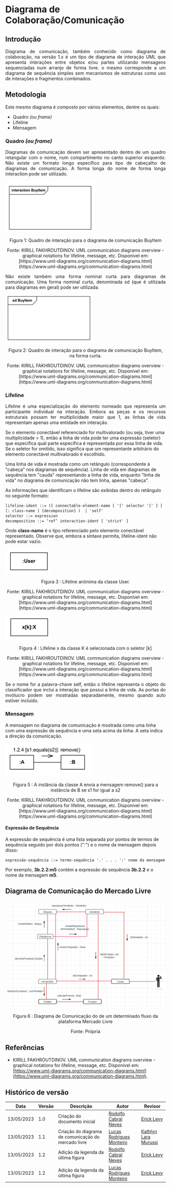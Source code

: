 # Diagrama de Colaboração/Comunicação

## Introdução

<p align='justify' > Diagrama de comunicação, também conhecido como diagrama de colaboração, na versão <span font-style='italic'>1.x</span> é um tipo de diagrama de interação UML que apresenta interações entre objetos e/ou partes utilizando mensagens sequenciadas num arranjo de forma livre. o mesmo corresponde a um diagrama de sequência simples sem mecanismos de estruturas como uso de interações e fragmentos combinados.</p>

## Metodologia

Este mesmo diagrama é composto por vários elementos, dentre os quais:

* Quadro *(ou frame)*
* Lifeline
* Mensagem

### Quadro *(ou frame)*

<p align='justify' >Diagramas de comunicação devem ser apresentado dentro de um quadro retangular com o nome, num compartimento no canto superior esquerdo. Não existe um formato longo específico para tipo de cabeçalho de diagramas de comunicação. A forma longa do nome de forma longa <span font-weight='bold' >interaction</span> pode ser utilizado. </p>
<p align='justify' >
</p>


![imagem](../../Assets/long.png)

<figcaption align='center'>
    <p>Figura 1: Quadro de interação para o diagrama de comunicação BuyItem</p>
    <p>Fonte: KIRILL FAKHROUTDINOV. UML communication diagrams overview - graphical notations for lifeline, message, etc. Disponível em: [https://www.uml-diagrams.org/communication-diagrams.html](https://www.uml-diagrams.org/communication-diagrams.html)</p>
</figcaption>


<p align='justify' >Não existe também uma forma nominal curta para diagramas de comunicação. Uma forma nominal curta, denominada <span font-weight='bold'>sd</span> (que é utilizada para diagramas em geral) pode ser utilizada. </p>

![imagem](../../Assets/short.png)

<figcaption align='center'>
    <p>Figura 2: Quadro de interação para o diagrama de comunicação BuyItem, na forma curta.</p>
    <p>Fonte: KIRILL FAKHROUTDINOV. UML communication diagrams overview - graphical notations for lifeline, message, etc. Disponível em: [https://www.uml-diagrams.org/communication-diagrams.html](https://www.uml-diagrams.org/communication-diagrams.html)</p>
</figcaption>

### Lifeline

<span font-style='italic' ></span>
<p align='justify'>
Lifeline é uma especialização do elemento nomeado que representa um participante individual na interação. Embora as peças e os recursos estruturais possam ter multiplicidade maior que 1, as linhas de vida representam apenas uma entidade em interação.

Se o elemento conectável referenciado for multivalorado (ou seja, tiver uma multiplicidade > 1), então a linha de vida pode ter uma expressão (seletor) que especifica qual parte específica é representada por essa linha de vida. Se o seletor for omitido, isso significa que um representante arbitrário do elemento conectável multivalorado é escolhido.

Uma linha de vida é mostrada como um retângulo (correspondente à "cabeça" nos diagramas de sequência). Linha de vida em diagramas de sequência tem "cauda" representando a linha de vida, enquanto "linha de vida" no diagrama de comunicação não tem linha, apenas "cabeça".</p>

As informações que identificam o lifeline são exibidas dentro do retângulo no seguinte formato:

```
lifeline-ident ::= ([ connectable-element-name [ '[' selector ']' ] ] [: class-name ] [decomposition] )  | 'self'
selector ::= expression
decomposition ::= ‘ref’ interaction-ident [ 'strict' ]
```
Onde **class-name** é o tipo referenciado pelo elemento conectável representado. Observe que, embora a sintaxe permita, lifeline-ident não pode estar vazio.

![imagem](../../Assets/01.png)

<figcaption align='center'>
    <p>Figura 3 : Lifeline anônima da classe User.</p>
    <p>Fonte: KIRILL FAKHROUTDINOV. UML communication diagrams overview - graphical notations for lifeline, message, etc. Disponível em: [https://www.uml-diagrams.org/communication-diagrams.html](https://www.uml-diagrams.org/communication-diagrams.html)</p>
</figcaption>

![imagem](../../Assets/02.png)

<figcaption align='center'>
    <p>Figura 4 : Lifeline x da classe K é selecionada com o seletor [k]</p>
    <p>Fonte: KIRILL FAKHROUTDINOV. UML communication diagrams overview - graphical notations for lifeline, message, etc. Disponível em: [https://www.uml-diagrams.org/communication-diagrams.html](https://www.uml-diagrams.org/communication-diagrams.html)</p>
</figcaption>

<p align='justify'>
Se o nome for a palavra-chave self, então o lifeline representa o objeto do classificador que inclui a interação que possui a linha de vida. As portas do invólucro podem ser mostradas separadamente, mesmo quando auto estiver incluído.
</p>

### Mensagem

A mensagem no diagrama de comunicação é mostrada como uma linha com uma expressão de sequência e uma seta acima da linha. A seta indica a direção da comunicação.

![imagem](../../Assets/message.png)

<figcaption align='center'>
    <p>Figura 5 : A instância da classe A envia a mensagem remove() para a instância de B se s1 for igual a s2</p>
    <p>Fonte: KIRILL FAKHROUTDINOV. UML communication diagrams overview - graphical notations for lifeline, message, etc. Disponível em: [https://www.uml-diagrams.org/communication-diagrams.html](https://www.uml-diagrams.org/communication-diagrams.html)</p>
</figcaption>


#### Expressão de Sequência

A expressão de sequência é uma lista separada por pontos de termos de sequência seguido por dois pontos (":") e o nome da mensagem depois disso:
```
expressão-sequência ::= termo-sequência '.' . . . ':' nome da mensagem
```
Por exemplo, **3b.2.2:m5** contém a expressão de sequência **3b.2.2** e o nome da mensagem **m5**.


## Diagrama de Comunicação do Mercado Livre

![imagem](../../Assets/diagramaComunicacao.png)

<figcaption align='center'>
    <p>Figura 6 : Diagrama de Comunicação do de um determinado fluxo da plataforma Mercado Livre</p>
    <p>Fonte: Própria</p>
</figcaption>

## Referências

* KIRILL FAKHROUTDINOV. UML communication diagrams overview - graphical notations for lifeline, message, etc. Disponível em: [https://www.uml-diagrams.org/communication-diagrams.html](https://www.uml-diagrams.org/communication-diagrams.html).

## Histórico de versão

| Data | Versão | Descrição | Autor | Revisor |
| ---- | ------ | --------- | ----- | ------- |
| 13/05/2023 | 1.0 | Criação do documento inicial | [Rodolfo Cabral Neves](https://github.com/roddas) | [Erick Levy](https://github.com/Ericklevy/) |
| 13/05/2023 | 1.1 | Criação do diagrama de comunicação do mercado livre | [Lucas Rodrigues Monteiro](https://github.com/nickby2) | [Kathlyn Lara Murussi](https://github.com/klmurussi/) |
| 13/05/2023 | 1.2 | Adição da legenda da última figura | [Rodolfo Cabral Neves](https://github.com/roddas) | [Erick Levy](https://github.com/Ericklevy/) |
| 13/05/2023 | 1.2 | Adição da legenda da última figura | [Lucas Rodrigues Monteiro](https://github.com/nickby2) | [Erick Levy](https://github.com/Ericklevy/) |
